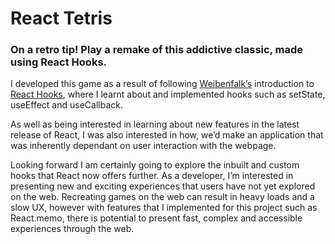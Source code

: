 #   React Tetris
### On a retro tip! Play a remake of this addictive classic, made using React Hooks.
I developed this game as a result of following [Weibenfalk’s](http://work.weibenfalk.com "Weibenfalk’s Homepage") introduction to [React Hooks](https://reactjs.org/docs/hooks-intro.html "React Hooks Docs"), where I learnt about and implemented hooks such as setState, useEffect and useCallback. 

As well as being interested in learning about new features in the latest release of React, I was also interested in how, we’d make an application that was inherently dependant on user interaction with the webpage.

Looking forward I am certainly going to explore the inbuilt and custom hooks that React now offers further. As a developer, I’m interested in presenting new and exciting experiences that users have not yet explored on the web. Recreating games on the web can result in heavy loads and a slow UX, however with features that I implemented for this project such as React.memo, there is potential to present fast, complex and accessible experiences through the web. 

